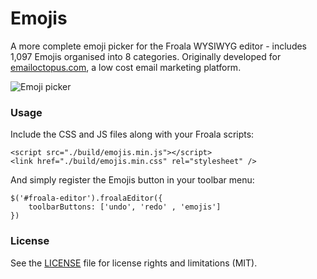 # Emojis
A more complete emoji picker for the Froala WYSIWYG editor - includes 1,097 Emojis organised into 8 categories. Originally developed for [emailoctopus.com](https://emailoctopus.com), a low cost email marketing platform.

![Emoji picker](https://i.imgur.com/1EMuSUH.png)

### Usage

Include the CSS and JS files along with your Froala scripts:
```
<script src="./build/emojis.min.js"></script>
<link href="./build/emojis.min.css" rel="stylesheet" />
```
And simply register the Emojis button in your toolbar menu:

```
$('#froala-editor').froalaEditor({
    toolbarButtons: ['undo', 'redo' , 'emojis']
})
``` 

### License
See the [LICENSE](LICENSE.md) file for license rights and limitations (MIT).


